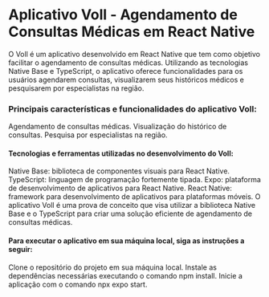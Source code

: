 # Aplicativo Voll - Agendamento de Consultas Médicas em React Native
O Voll é um aplicativo desenvolvido em React Native que tem como objetivo facilitar o agendamento de consultas médicas. Utilizando as tecnologias Native Base e TypeScript, o aplicativo oferece funcionalidades para os usuários agendarem consultas, visualizarem seus históricos médicos e pesquisarem por especialistas na região.

### Principais características e funcionalidades do aplicativo Voll:

Agendamento de consultas médicas.
Visualização do histórico de consultas.
Pesquisa por especialistas na região.

#### Tecnologias e ferramentas utilizadas no desenvolvimento do Voll:

Native Base: biblioteca de componentes visuais para React Native.
TypeScript: linguagem de programação fortemente tipada.
Expo: plataforma de desenvolvimento de aplicativos para React Native.
React Native: framework para desenvolvimento de aplicativos para plataformas móveis.
O aplicativo Voll é uma prova de conceito que visa utilizar a biblioteca Native Base e o TypeScript para criar uma solução eficiente de agendamento de consultas médicas.

#### Para executar o aplicativo em sua máquina local, siga as instruções a seguir:

Clone o repositório do projeto em sua máquina local.
Instale as dependências necessárias executando o comando npm install.
Inicie a aplicação com o comando npx expo start.

